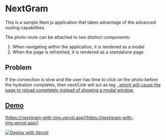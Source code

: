 # NextGram

This is a sample Next.js application that takes advantage of the advanced routing capabilities.

The photo route can be attached to _two distinct_ components:

1. When navigating within the application, it is rendered as a modal
2. When the page is refreshed, it is rendered as a standalone page

## Problem

If the connection is slow and the user has time to click on the photo before the hydration completes, 
then next/Link will act as tag <a href=‘/photo/1’>, which will cause the page to reload completely instead of showing a modal window.


## Demo

[https://nextgram-with-img.vercel.app](https://nextgram-with-img.vercel.app/)

[![Deploy with Vercel](https://vercel.com/button)](https://vercel.com/new/clone?repository-url=https%3A%2F%2Fgithub.com%2Fvercel%2Fnextgram-with-img)
